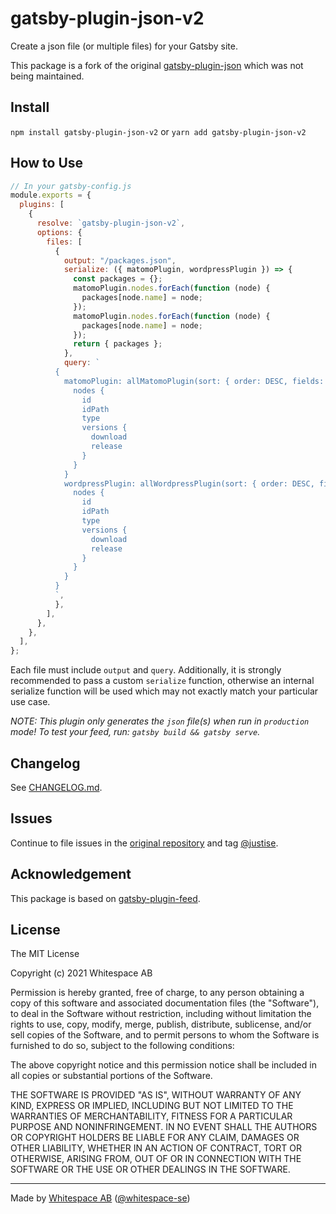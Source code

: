 # gatsby-plugin-json-v2

Create a json file (or multiple files) for your Gatsby site.

This package is a fork of the original [gatsby-plugin-json](https://github.com/whitespace-se/gatsby-plugin-json#readme) which was not being maintained.

## Install

`npm install gatsby-plugin-json-v2` or `yarn add gatsby-plugin-json-v2`

## How to Use

```javascript
// In your gatsby-config.js
module.exports = {
  plugins: [
    {
      resolve: `gatsby-plugin-json-v2`,
      options: {
        files: [
          {
            output: "/packages.json",
            serialize: ({ matomoPlugin, wordpressPlugin }) => {
              const packages = {};
              matomoPlugin.nodes.forEach(function (node) {
                packages[node.name] = node;
              });
              matomoPlugin.nodes.forEach(function (node) {
                packages[node.name] = node;
              });
              return { packages };
            },
            query: `
          {
            matomoPlugin: allMatomoPlugin(sort: { order: DESC, fields: lastUpdated }) {
              nodes {
                id
                idPath
                type
                versions {
                  download
                  release
                }
              }
            }
            wordpressPlugin: allWordpressPlugin(sort: { order: DESC, fields: lastUpdated }) {
              nodes {
                id
                idPath
                type
                versions {
                  download
                  release
                }
              }
            }
          }
          `,
          },
        ],
      },
    },
  ],
};
```

Each file must include `output` and `query`. Additionally, it is strongly recommended to pass a custom `serialize` function, otherwise an internal serialize function will be used which may not exactly match your particular use case.

_NOTE: This plugin only generates the `json` file(s) when run in `production` mode! To test your feed, run: `gatsby build && gatsby serve`._

## Changelog

See [CHANGELOG.md](CHANGELOG.md).

## Issues

Continue to file issues in the [original repository](https://github.com/whitespace-se/gatsby-plugin-json/issues) and tag [@justise](https://github.com/justise).

## Acknowledgement

This package is based on [gatsby-plugin-feed](https://github.com/gatsbyjs/gatsby/tree/master/packages/gatsby-plugin-feed).

## License

The MIT License

Copyright (c) 2021 Whitespace AB

Permission is hereby granted, free of charge, to any person obtaining a copy of this software and associated documentation files (the "Software"), to deal in the Software without restriction, including without limitation the rights to use, copy, modify, merge, publish, distribute, sublicense, and/or sell copies of the Software, and to permit persons to whom the Software is furnished to do so, subject to the following conditions:

The above copyright notice and this permission notice shall be included in all copies or substantial portions of the Software.

THE SOFTWARE IS PROVIDED "AS IS", WITHOUT WARRANTY OF ANY KIND, EXPRESS OR IMPLIED, INCLUDING BUT NOT LIMITED TO THE WARRANTIES OF MERCHANTABILITY, FITNESS FOR A PARTICULAR PURPOSE AND NONINFRINGEMENT. IN NO EVENT SHALL THE AUTHORS OR COPYRIGHT HOLDERS BE LIABLE FOR ANY CLAIM, DAMAGES OR OTHER LIABILITY, WHETHER IN AN ACTION OF CONTRACT, TORT OR OTHERWISE, ARISING FROM, OUT OF OR IN CONNECTION WITH THE SOFTWARE OR THE USE OR OTHER DEALINGS IN THE SOFTWARE.

---

Made by [Whitespace AB](https://whitespace.se/en/) ([@whitespace-se](https://github.com/whitespace-se))
